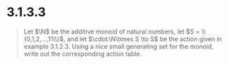 # 3.1.3.3 

> Let $\N$ be the additive monoid of natural numbers, let $S =
> \\{0,1,2,...,11\\}$, and let $\cdot:\N\times S \to S$ be the action given in
> example 3.1.2.3. Using a nice small generating set for the monoid, write out
> the corresponding action table.
